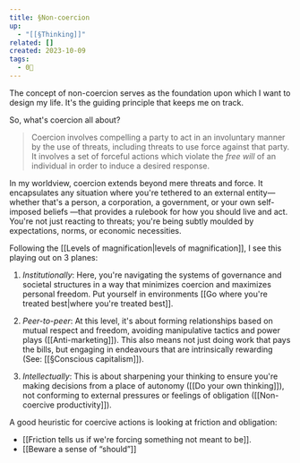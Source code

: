 ```yaml
---
title: §Non-coercion
up:
  - "[[§Thinking]]"
related: []
created: 2023-10-09
tags:
  - 0🌲
---
```

The concept of non-coercion serves as the foundation upon which I want to design my life. It's the guiding principle that keeps me on track.

So, what's coercion all about? 

> Coercion involves compelling a party to act in an involuntary manner by the use of threats, including threats to use force against that party. It involves a set of forceful actions which violate the *free will* of an individual in order to induce a desired response.

In my worldview, coercion extends beyond mere threats and force. It encapsulates any situation where you're tethered to an external entity—whether that's a person, a corporation, a government, or your own self-imposed beliefs —that provides a rulebook for how you should live and act. You're not just reacting to threats; you're being subtly moulded by expectations, norms, or economic necessities.

Following the [[Levels of magnification|levels of magnification]], I see this playing out on 3 planes:

 1. *Institutionally*: Here, you're navigating the systems of governance and societal structures in a way that minimizes coercion and maximizes personal freedom. Put yourself in environments [[Go where you're treated best|where you're treated best]].

 2. *Peer-to-peer*: At this level, it's about forming relationships based on mutual respect and freedom, avoiding manipulative tactics and power plays ([[Anti-marketing]]). This also means not just doing work that pays the bills, but engaging in endeavours that are intrinsically rewarding (See: [[§Conscious capitalism]]).

 3. *Intellectually*: This is about sharpening your thinking to ensure you're making decisions from a place of autonomy ([[Do your own thinking]]), not conforming to external pressures or feelings of obligation ([[Non-coercive productivity]]). 

A good heuristic for coercive actions is looking at friction and obligation:

- [[Friction tells us if we're forcing something not meant to be]].
- [[Beware a sense of “should”]]